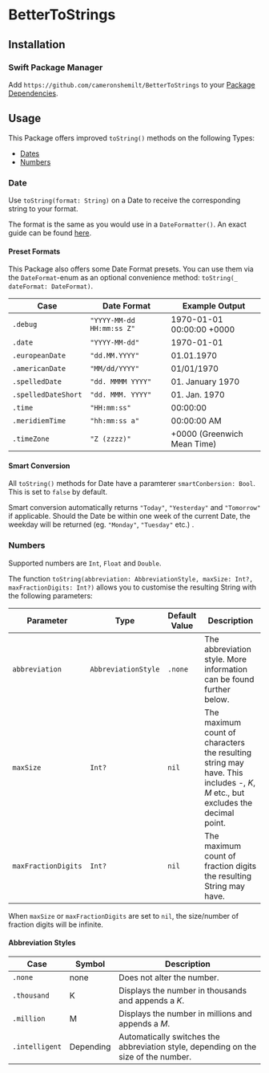 # BetterToStrings

## Installation
### Swift Package Manager
Add `https://github.com/cameronshemilt/BetterToStrings` to your [Package Dependencies](https://developer.apple.com/documentation/xcode/adding_package_dependencies_to_your_app).

## Usage

This Package offers improved `toString()` methods on the following Types:

- [Dates](#date)
- [Numbers](#numbers)

### Date

Use `toString(format: String)` on a Date to receive  the corresponding string to your format.

The format is the same as you would use in a `DateFormatter()`. An exact guide can be found [here](https://www.datetimeformatter.com/how-to-format-date-time-in-swift#patterns).


#### Preset Formats
This Package also offers some Date Format presets. You can use them via the `DateFormat`-enum as an optional convenience method: `toString(_ dateFormat: DateFormat)`.

| **Case**            | **Date Format**           | **Example Output**          |
| ------------------- | ------------------------- | --------------------------- |
| `.debug`            | `"YYYY-MM-dd HH:mm:ss Z"` | 1970-01-01 00:00:00 +0000   |
| `.date`             | `"YYYY-MM-dd"`            | 1970-01-01                  |
| `.europeanDate`     | `"dd.MM.YYYY"`            | 01.01.1970                  |
| `.americanDate`     | `"MM/dd/YYYY"`            | 01/01/1970                  |
| `.spelledDate`      | `"dd. MMMM YYYY"`         | 01. January 1970            |
| `.spelledDateShort` | `"dd. MMM. YYYY"`         | 01. Jan. 1970               |
| `.time`             | `"HH:mm:ss"`              | 00:00:00                    |
| `.meridiemTime`     | `"hh:mm:ss a"`            | 00:00:00 AM                 |
| `.timeZone`         | `"Z (zzzz)"`              | +0000 (Greenwich Mean Time) |

#### Smart Conversion

All `toString()` methods for Date have a paramterer  `smartConbersion: Bool`. This is set to `false` by default.

Smart conversion automatically returns `"Today"`, `"Yesterday"` and `"Tomorrow"` if applicable. Should the Date be within one week of the current Date, the weekday will be returned (eg. `"Monday"`, `"Tuesday"` etc.) .

### Numbers

Supported numbers are `Int`, `Float` and `Double`.

The function `toString(abbreviation: AbbreviationStyle, maxSize: Int?, maxFractionDigits: Int?)` allows you to customise the resulting String with the following parameters:

| **Parameter**       | **Type**            | **Default Value** | **Description**                                              |
| ------------------- | ------------------- | ----------------- | ------------------------------------------------------------ |
| `abbreviation`      | `AbbreviationStyle` | `.none`           | The abbreviation style. More information can be found further below. |
| `maxSize`           | `Int?`              | `nil`             | The maximum count of characters the resulting string may have. This includes *-*, *K*, *M* etc., but excludes the decimal point. |
| `maxFractionDigits` | `Int?`              | `nil`             | The maximum count of fraction digits the resulting String may have. |

When `maxSize` or `maxFractionDigits` are set to `nil`, the size/number of fraction digits will be infinite.

#### Abbreviation Styles

| **Case**       | **Symbol** | **Description**                                              |
| -------------- | ---------- | ------------------------------------------------------------ |
| `.none`        | none       | Does not alter the number.                                   |
| `.thousand`    | K          | Displays the number in thousands and appends a *K*.          |
| `.million`     | M          | Displays the number in millions and appends a *M*.           |
| `.intelligent` | Depending  | Automatically switches the abbreviation style, depending on the size of the number. |

